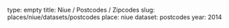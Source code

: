 type: empty
title: Niue / Postcodes / Zipcodes
slug: places/niue/datasets/postcodes
place: niue
dataset: postcodes
year: 2014
